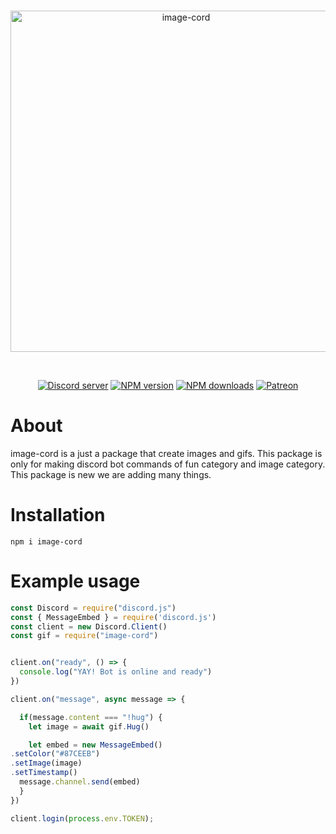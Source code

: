 <div align="center">
  <br />
  <p>
    <a href="https://discord.gg/admin"><img src="https://i.ibb.co/8DrSQ93/output-onlinepngtools.png" width="546" alt="image-cord" /></a>
  </p>
  <br />
  <p>
    <a href="https://discord.gg/admin"><img src="https://img.shields.io/discord/708565122188312579?color=5865F2&logo=discord&logoColor=white" alt="Discord server" /></a>
    <a href="https://www.npmjs.com/package/image-cord"><img src="https://img.shields.io/npm/v/image-cord.svg?maxAge=3600" alt="NPM version" /></a>
    <a href="https://www.npmjs.com/package/image-cord"><img src="https://img.shields.io/npm/dt/image-cord.svg?maxAge=3600" alt="NPM downloads" /></a>
    <a href="https://www.patreon.com/diwasatreya"><img src="https://img.shields.io/badge/donate-patreon-F96854.svg" alt="Patreon" /></a>
  </p>
</div>



# About 
image-cord is a just a package that create images and gifs. This package is only for making discord bot commands of fun category and image category. This package is new we are adding many things.

# Installation
```
npm i image-cord
```

# Example usage
```js
const Discord = require("discord.js")
const { MessageEmbed } = require('discord.js')
const client = new Discord.Client()
const gif = require("image-cord")


client.on("ready", () => {
  console.log("YAY! Bot is online and ready")
})

client.on("message", async message => {

  if(message.content === "!hug") {
    let image = await gif.Hug()

    let embed = new MessageEmbed()
.setColor("#87CEEB")
.setImage(image)
.setTimestamp()
  message.channel.send(embed)
  }
})

client.login(process.env.TOKEN);
```
